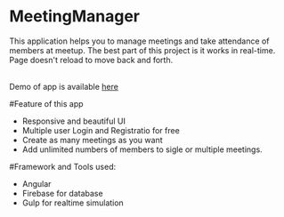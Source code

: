 # MeetingManager
This application helps you to manage meetings and take attendance of members at meetup. The best part of this project is it works in real-time. Page doesn't reload to move back and forth. 

<br> Demo of app is available <a href="abhishekraj007.github.io/apps/MeetingManager"> here</a><br>

#Feature of this app
<ul>
<li> Responsive and beautiful UI</li>
<li> Multiple user Login and Registratio for free</li>
<li> Create as many meetings as you want</li>
<li> Add unlimited numbers of members to sigle or multiple meetings.</li>
</ul>


#Framework and Tools used:

<ul>
<li> Angular</li>
<li> Firebase for database</li>
<li>Gulp for realtime simulation</li>
</ul>


